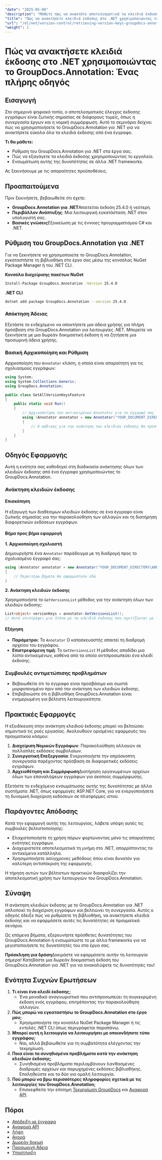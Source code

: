 ```yaml
---
"date": "2025-05-06"
"description": "Μάθετε πώς να ανακτάτε αποτελεσματικά τα κλειδιά έκδοσης από έγγραφα χρησιμοποιώντας το GroupDocs.Annotation για .NET. Βελτιώστε τη διαχείριση εγγράφων και τη συνεργασία με αυτόν τον οδηγό βήμα προς βήμα."
"title": "Πώς να ανακτήσετε κλειδιά έκδοσης στο .NET χρησιμοποιώντας το GroupDocs.Annotation&#58; Ένας πλήρης οδηγός"
"url": "/el/net/version-control/retrieving-version-keys-groupdocs-annotation-dotnet/"
"weight": 1
---
```


# Πώς να ανακτήσετε κλειδιά έκδοσης στο .NET χρησιμοποιώντας το GroupDocs.Annotation: Ένας πλήρης οδηγός

## Εισαγωγή

Στο σημερινό ψηφιακό τοπίο, ο αποτελεσματικός έλεγχος έκδοσης εγγράφων είναι ζωτικής σημασίας σε διάφορους τομείς, όπως η συνεργασία έργων και η νομική συμμόρφωση. Αυτό το σεμινάριο δείχνει πώς να χρησιμοποιήσετε το GroupDocs.Annotation για .NET για να ανακτήσετε εύκολα όλα τα κλειδιά έκδοσης από ένα έγγραφο.

**Τι θα μάθετε:**
- Ρύθμιση του GroupDocs.Annotation για .NET στα έργα σας.
- Πώς να εξαγάγετε τα κλειδιά έκδοσης χρησιμοποιώντας το εργαλείο.
- Ενσωμάτωση αυτής της δυνατότητας σε άλλα .NET frameworks.

Ας ξεκινήσουμε με τις απαραίτητες προϋποθέσεις.

## Προαπαιτούμενα

Πριν ξεκινήσετε, βεβαιωθείτε ότι έχετε:
- **GroupDocs.Annotation για .NET**Απαιτείται έκδοση 25.4.0 ή νεότερη.
- **Περιβάλλον Ανάπτυξης**: Μια λειτουργική εγκατάσταση .NET στον υπολογιστή σας.
- **Βασικές γνώσεις**Εξοικείωση με τις έννοιες προγραμματισμού C# και .NET.

## Ρύθμιση του GroupDocs.Annotation για .NET

Για να ξεκινήσετε να χρησιμοποιείτε το GroupDocs.Annotation, εγκαταστήστε τη βιβλιοθήκη στο έργο σας μέσω της κονσόλας NuGet Package Manager ή του .NET CLI.

**Κονσόλα διαχείρισης πακέτων NuGet**
```bash
Install-Package GroupDocs.Annotation -Version 25.4.0
```

**.NET CLI**
```bash
dotnet add package GroupDocs.Annotation --version 25.4.0
```

### Απόκτηση Άδειας

Εξετάστε το ενδεχόμενο να αποκτήσετε μια άδεια χρήσης για πλήρη πρόσβαση στο GroupDocs.Annotation για λειτουργίες .NET. Μπορείτε να ξεκινήσετε με μια δωρεάν δοκιμαστική έκδοση ή να ζητήσετε μια προσωρινή άδεια χρήσης.

### Βασική Αρχικοποίηση και Ρύθμιση

Αρχικοποίηση του `Annotator` κλάση, η οποία είναι απαραίτητη για τις σχολιασμούς εγγράφων:

```csharp
using System;
using System.Collections.Generic;
using GroupDocs.Annotation;

public class GetAllVersionKeysFeature
{
    public static void Run()
    {
        // Αρχικοποίηση του αντικειμένου Annotator για το έγγραφό σας
        using (Annotator annotator = new Annotator("YOUR_DOCUMENT_DIRECTORY\ANNOTATED_WITH_VERSIONS"))
        {
            // Ο κώδικας για την ανάκτηση των κλειδιών έκδοσης θα προστεθεί εδώ
        }
    }
}
```

## Οδηγός Εφαρμογής

Αυτή η ενότητα σας καθοδηγεί στη διαδικασία ανάκτησης όλων των κλειδιών έκδοσης από ένα έγγραφο χρησιμοποιώντας το GroupDocs.Annotation.

### Ανάκτηση κλειδιών έκδοσης

#### Επισκόπηση

Η εξαγωγή των διαθέσιμων κλειδιών έκδοσης σε ένα έγγραφο είναι ζωτικής σημασίας για την παρακολούθηση των αλλαγών και τη διατήρηση διαφορετικών εκδόσεων εγγράφων.

#### Βήμα προς βήμα εφαρμογή

**1. Αρχικοποίηση σχολιαστή**

Δημιουργήστε ένα `Annotator` παράδειγμα με τη διαδρομή προς το σχολιασμένο έγγραφό σας:

```csharp
using (Annotator annotator = new Annotator("YOUR_DOCUMENT_DIRECTORY\ANNOTATED_WITH_VERSIONS"))
{
    // Περαιτέρω βήματα θα εφαρμοστούν εδώ
}
```

**2. Ανάκτηση κλειδιών έκδοσης**

Χρησιμοποιήστε το `GetVersionsList` μέθοδος για την ανάκτηση όλων των κλειδιών έκδοσης:

```csharp
List<object> versionKeys = annotator.GetVersionsList();
// Αυτό επιστρέφει μια λίστα με τα κλειδιά έκδοσης που σχετίζονται με το έγγραφό σας
```

#### Εξήγηση
- **Παράμετροι**: Το `Annotator` Ο κατασκευαστής απαιτεί τη διαδρομή αρχείου του εγγράφου.
- **Επιστρεφόμενη τιμή**: Το `GetVersionsList` Η μέθοδος αποδίδει μια λίστα αντικειμένων, καθένα από τα οποία αντιπροσωπεύει ένα κλειδί έκδοσης.

### Συμβουλές αντιμετώπισης προβλημάτων

- Βεβαιωθείτε ότι το έγγραφο είναι προσβάσιμο και σωστά μορφοποιημένο πριν από την ανάκτηση των κλειδιών έκδοσης.
- Επιβεβαιώστε ότι η βιβλιοθήκη GroupDocs.Annotation είναι ενημερωμένη για βέλτιστη λειτουργικότητα.

## Πρακτικές Εφαρμογές

Η εξειδίκευση στην ανάκτηση κλειδιού έκδοσης μπορεί να βελτιώσει σημαντικά τις ροές εργασίας. Ακολουθούν ορισμένες εφαρμογές του πραγματικού κόσμου:

1. **Διαχείριση Νομικών Εγγράφων**: Παρακολούθηση αλλαγών σε πολλαπλές εκδόσεις συμβολαίων.
2. **Συνεργατική Επεξεργασία**: Ενεργοποιήστε την απρόσκοπτη συνεργασία παρέχοντας πρόσβαση σε διαφορετικές εκδόσεις εγγράφων.
3. **Αρχειοθέτηση και Συμμόρφωση**Διατήρηση οργανωμένων αρχείων όλων των επαναλήψεων εγγράφων για σκοπούς συμμόρφωσης.

Εξετάστε το ενδεχόμενο ενσωμάτωσης αυτής της δυνατότητας με άλλα συστήματα .NET, όπως εφαρμογές ASP.NET Core, για να ενεργοποιήσετε τη δυναμική διαχείριση εκδόσεων σε πλατφόρμες ιστού.

## Παράγοντες Απόδοσης

Κατά την εφαρμογή αυτής της λειτουργίας, λάβετε υπόψη αυτές τις συμβουλές βελτιστοποίησης:

- Ελαχιστοποιήστε τη χρήση πόρων φορτώνοντας μόνο τις απαραίτητες ενότητες εγγράφων.
- Διαχειριστείτε αποτελεσματικά τη μνήμη στο .NET, απορρίπτοντας τα αντικείμενα κατάλληλα.
- Χρησιμοποιήστε ασύγχρονες μεθόδους όπου είναι δυνατόν για καλύτερη ανταπόκριση της εφαρμογής.

Η τήρηση αυτών των βέλτιστων πρακτικών διασφαλίζει την αποτελεσματική χρήση των λειτουργιών του GroupDocs.Annotation.

## Σύναψη

Η ανάκτηση κλειδιών έκδοσης με το GroupDocs.Annotation για .NET απλοποιεί τη διαχείριση εγγράφων και βελτιώνει τη συνεργασία. Αυτός ο οδηγός έδειξε πώς να ρυθμίσετε τη βιβλιοθήκη, να ανακτήσετε κλειδιά έκδοσης και να εφαρμόσετε αυτές τις δυνατότητες σε πραγματικά σενάρια.

Ως επόμενα βήματα, εξερευνήστε πρόσθετες δυνατότητες του GroupDocs.Annotation ή ενσωματώστε το με άλλα frameworks για να μεγιστοποιήσετε τις δυνατότητές του στα έργα σας.

**Πρόσκληση για δράση**Δοκιμάστε να εφαρμόσετε αυτήν τη λειτουργία σήμερα! Κατεβάστε μια δωρεάν δοκιμαστική έκδοση του GroupDocs.Annotation για .NET για να ανακαλύψετε τις δυνατότητές του!

## Ενότητα Συχνών Ερωτήσεων

1. **Τι είναι ένα κλειδί έκδοσης;**
   - Ένα μοναδικό αναγνωριστικό που αντιπροσωπεύει τη συγκεκριμένη έκδοση ενός εγγράφου, επιτρέποντας την παρακολούθηση αλλαγών.
2. **Πώς μπορώ να εγκαταστήσω το GroupDocs.Annotation στο έργο μου;**
   - Χρησιμοποιήστε την κονσόλα NuGet Package Manager ή τις εντολές .NET CLI όπως περιγράφεται παραπάνω.
3. **Μπορεί αυτή η λειτουργία να λειτουργήσει με οποιονδήποτε τύπο εγγράφου;**
   - Ναι, αλλά βεβαιωθείτε για τη συμβατότητα ελέγχοντας την τεκμηρίωση.
4. **Ποια είναι τα συνηθισμένα προβλήματα κατά την ανάκτηση κλειδιών έκδοσης;**
   - Συνηθισμένα προβλήματα περιλαμβάνουν λανθασμένες διαδρομές αρχείων και παρωχημένες εκδόσεις βιβλιοθήκης. Επαληθεύστε και τα δύο για ομαλή λειτουργία.
5. **Πού μπορώ να βρω περισσότερες πληροφορίες σχετικά με τις λειτουργίες του GroupDocs.Annotation;**
   - Επισκεφθείτε την επίσημη [Τεκμηρίωση GroupDocs](https://docs.groupdocs.com/annotation/net/) και [Αναφορά API](https://reference.groupdocs.com/annotation/net/).

## Πόροι
- [Απόδειξη με έγγραφα](https://docs.groupdocs.com/annotation/net/)
- [Αναφορά API](https://reference.groupdocs.com/annotation/net/)
- [Λήψη](https://releases.groupdocs.com/annotation/net/)
- [Αγορά](https://purchase.groupdocs.com/buy)
- [Δωρεάν δοκιμή](https://releases.groupdocs.com/annotation/net/)
- [Προσωρινή Άδεια](https://purchase.groupdocs.com/temporary-license/)
- [Υποστήριξη](https://forum.groupdocs.com/c/annotation/)